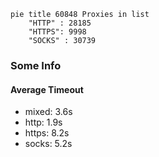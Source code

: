 
```mermaid
pie title 60848 Proxies in list
    "HTTP" : 28185
    "HTTPS": 9998
    "SOCKS" : 30739
```

### Some Info
#### Average Timeout

- mixed: 3.6s
- http: 1.9s
- https: 8.2s
- socks: 5.2s